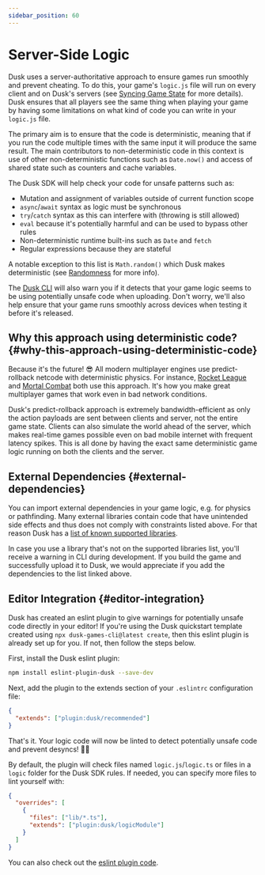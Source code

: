```yaml
---
sidebar_position: 60
---
```


# Server-Side Logic

Dusk uses a server-authoritative approach to ensure games run smoothly and prevent cheating. To do this, your game's `logic.js` file will run on every client and on Dusk's servers (see [Syncing Game State](../how-it-works/syncing-game-state) for more details). Dusk ensures that all players see the same thing when playing your game by having some limitations on what kind of code you can write in your `logic.js` file.

The primary aim is to ensure that the code is deterministic, meaning that if you run the code multiple times with the same input it will produce the same result. The main contributors to non-deterministic code in this context is use of other non-deterministic functions such as `Date.now()` and access of shared state such as counters and cache variables.

The Dusk SDK will help check your code for unsafe patterns such as:

- Mutation and assignment of variables outside of current function scope
- `async`/`await` syntax as logic must be synchronous
- `try`/`catch` syntax as this can interfere with  (throwing is still allowed)
- `eval` because it's potentially harmful and can be used to bypass other rules
- Non-deterministic runtime built-ins such as `Date` and `fetch`
- Regular expressions because they are stateful

A notable exception to this list is `Math.random()` which Dusk makes deterministic (see [Randomness](../advanced/randomness.md) for more info).

The [Dusk CLI](publishing/cli.md) will also warn you if it detects that your game logic seems to be using potentially unsafe code when uploading. Don't worry, we'll also help ensure that your game runs smoothly across devices when testing it before it's released.

## Why this approach using deterministic code? {#why-this-approach-using-deterministic-code}

Because it's the future! 😎 All modern multiplayer engines use predict-rollback netcode with deterministic physics. For instance, [Rocket League](https://www.youtube.com/watch?v=ueEmiDM94IE&t=1416s) and [Mortal Combat](https://www.youtube.com/watch?v=7jb0FOcImdg) both use this approach. It's how you make great multiplayer games that work even in bad network conditions.

Dusk's predict-rollback approach is extremely bandwidth-efficient as only the action payloads are sent between clients and server, not the entire game state. Clients can also simulate the world ahead of the server, which makes real-time games possible even on bad mobile internet with frequent latency spikes. This is all done by having the exact same deterministic game logic running on both the clients and the server.

## External Dependencies {#external-dependencies}

You can import external dependencies in your game logic, e.g. for physics or pathfinding. Many external libraries contain code that have unintended side effects and thus does not comply with constraints listed above. For that reason Dusk has a [list of known supported libraries](https://github.com/dusk-gg/dusk-multiplayer-web-games/blob/staging/packages/vite-plugin-dusk/src/dependency-whitelist.ts).

In case you use a library that's not on the supported libraries list, you'll receive a warning in CLI during development. If you build the game and successfully upload it to Dusk, we would appreciate if you add the dependencies to the list linked above.


## Editor Integration {#editor-integration}

Dusk has created an eslint plugin to give warnings for potentially unsafe code directly in your editor! If you're using the Dusk quickstart template created using `npx dusk-games-cli@latest create`, then this eslint plugin is already set up for you. If not, then follow the steps below.

First, install the Dusk eslint plugin:

```bash
npm install eslint-plugin-dusk --save-dev
```

Next, add the plugin to the extends section of your `.eslintrc` configuration file:

```json
{
  "extends": ["plugin:dusk/recommended"]
}
```

That's it. Your logic code will now be linted to detect potentially unsafe code and prevent desyncs! 🧙‍♂️

By default, the plugin will check files named `logic.js`/`logic.ts` or files in a `logic` folder for the Dusk SDK rules. If needed, you can specify more files to lint yourself with:

```json
{
  "overrides": [
    {
      "files": ["lib/*.ts"],
      "extends": ["plugin:dusk/logicModule"]
    }
  ]
}
```

You can also check out the [eslint plugin code](https://github.com/dusk-gg/dusk/tree/staging/packages/eslint-plugin-dusk).
